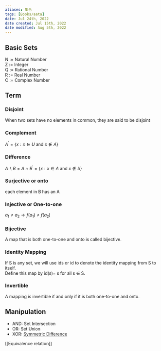 ```yaml
---
aliases: 集合
tags: [Books/aata] 
date: Jul 24th, 2022
date created: Jul 15th, 2022
date modified: Aug 5th, 2022
---
```

## Basic Sets
N := Natural Number  
Z := Integer  
Q := Rational Number  
R := Real Number  
C := Complex Number

## Term
### Disjoint
When two sets have no elements in common, they are said to be disjoint

### Complement
$A ^ { \prime } = \{ x : x \in U \text{ and } x \notin A \}$

### Difference
$A \backslash B = A \cap B ^ { \prime } = \{ x : x \in A \text{ and } x \notin  b\}$

### Surjective or onto
each element in B has an A

### Injective or One-to-one
$a_1 \neq a_2 \to f(a_1) \neq f(a_2)$

### Bijective
A map that is both one-to-one and onto is called bijective.

### Identity Mapping
If S is any set, we will use ids or id to denote the identity mapping from S to itself.  
Define this map by id(s)= s for all s $\in$ S.

### Invertible
A mapping is invertible if and only if it is both one-to-one and onto.

## Manipulation
- AND: Set Intersection
- OR: Set Union
- XOR: [Symmetric Difference](https://brilliant.org/wiki/sets-symmetric-difference/)

[[Equivalence relation]]